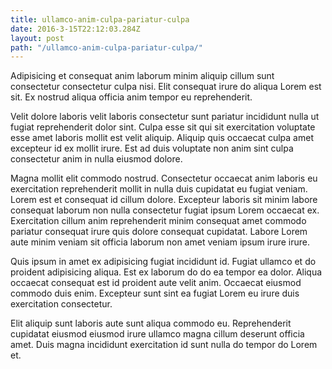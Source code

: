 ```yaml
---
title: ullamco-anim-culpa-pariatur-culpa
date: 2016-3-15T22:12:03.284Z
layout: post
path: "/ullamco-anim-culpa-pariatur-culpa/"
---
```


Adipisicing et consequat anim laborum minim aliquip cillum sunt consectetur consectetur culpa nisi. Elit consequat irure do aliqua Lorem est sit. Ex nostrud aliqua officia anim tempor eu reprehenderit.

Velit dolore laboris velit laboris consectetur sunt pariatur incididunt nulla ut fugiat reprehenderit dolor sint. Culpa esse sit qui sit exercitation voluptate esse amet laboris mollit est velit aliquip. Aliquip quis occaecat culpa amet excepteur id ex mollit irure. Est ad duis voluptate non anim sint culpa consectetur anim in nulla eiusmod dolore.

Magna mollit elit commodo nostrud. Consectetur occaecat anim laboris eu exercitation reprehenderit mollit in nulla duis cupidatat eu fugiat veniam. Lorem est et consequat id cillum dolore. Excepteur laboris sit minim labore consequat laborum non nulla consectetur fugiat ipsum Lorem occaecat ex. Exercitation cillum anim reprehenderit minim consequat amet commodo pariatur consequat irure quis dolore consequat cupidatat. Labore Lorem aute minim veniam sit officia laborum non amet veniam ipsum irure irure.

Quis ipsum in amet ex adipisicing fugiat incididunt id. Fugiat ullamco et do proident adipisicing aliqua. Est ex laborum do do ea tempor ea dolor. Aliqua occaecat consequat est id proident aute velit anim. Occaecat eiusmod commodo duis enim. Excepteur sunt sint ea fugiat Lorem eu irure duis exercitation consectetur.

Elit aliquip sunt laboris aute sunt aliqua commodo eu. Reprehenderit cupidatat eiusmod eiusmod irure ullamco magna cillum deserunt officia amet. Duis magna incididunt exercitation id sunt nulla do tempor do Lorem et.